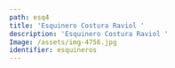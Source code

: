 ```yaml
---
path: esq4
title: 'Esquinero Costura Raviol '
description: 'Esquinero Costura Raviol '
Image: /assets/img-4756.jpg
identifier: esquineros
---
```


